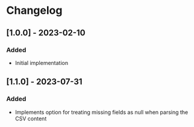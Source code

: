 # Changelog

## [1.0.0] - 2023-02-10
### Added
- Initial implementation

## [1.1.0] - 2023-07-31
### Added
- Implements option for treating missing fields as null when parsing the CSV content
